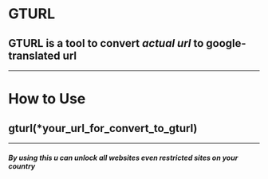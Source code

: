 # GTURL
## **GTURL** is a tool to convert *actual url* to **google-translated url**
---
# How to Use
## gturl(*your_url_for_convert_to_gturl)
---
#### *By using this u can unlock all websites even restricted sites on your country*
